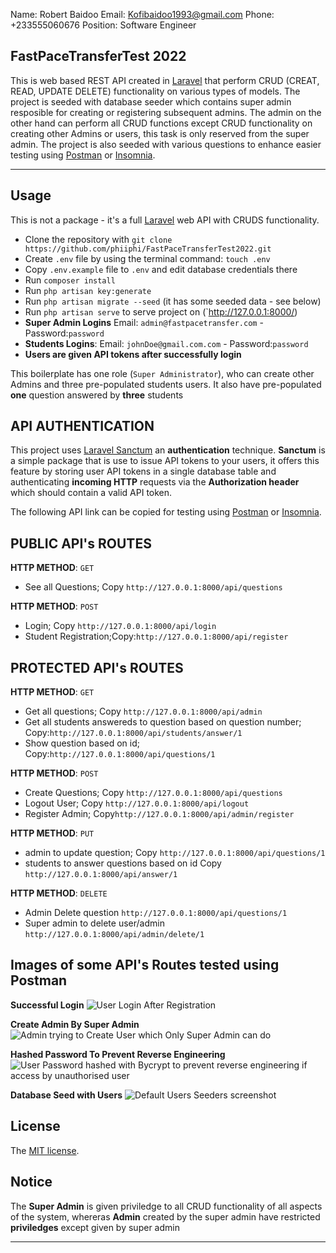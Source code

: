 Name: Robert Baidoo
Email: Kofibaidoo1993@gmail.com
Phone: +233555060676
Position: Software Engineer

## FastPaceTransferTest 2022

This is web based REST API created in [Laravel](https://laravel.com/) that perform CRUD (CREAT, READ, UPDATE DELETE) functionality on various types of models. The project is seeded with database seeder which contains super admin resposible for creating or registering subsequent admins. The admin on the other hand can perform all CRUD functions except CRUD functionality on creating other Admins or users, this task is only reserved from the super admin. The project is also seeded with various questions to enhance easier testing using [Postman](https://www.postman.com/) or [Insomnia](https://insomnia.rest/).

---


## Usage

This is not a package - it's a full [Laravel](https://laravel.com/) web API with CRUDS functionality.

-   Clone the repository with `git clone https://github.com/phiiphi/FastPaceTransferTest2022.git`
-   Create `.env` file by using the terminal command: `touch .env`
-   Copy `.env.example` file to `.env` and edit database credentials there
-   Run `composer install`
-   Run `php artisan key:generate`
-   Run `php artisan migrate --seed` (it has some seeded data - see below)
-   Run `php artisan serve` to serve project on (`http://127.0.0.1:8000/)
-   **Super Admin Logins** Email: `admin@fastpacetransfer.com` - Password:`password`
-   **Students Logins**: Email: `johnDoe@gmail.com.com` - Password:`password`
-   **Users are given API tokens after successfully login**


This boilerplate has one role (`Super Administrator`), who can create other Admins and three pre-populated students users. It also have pre-populated **one** question answered by **three** students



## API AUTHENTICATION
This project uses [Laravel Sanctum](https://laravel.com/docs/8.x/sanctum) an **authentication** technique. **Sanctum** is a simple package that is use to issue API tokens to your users, it offers this feature by storing user API tokens in a single database table and authenticating **incoming HTTP** requests via the **Authorization header** which should contain a valid API token. 


The following API link can be copied for testing using [Postman](https://www.postman.com/) or [Insomnia](https://insomnia.rest/).
## PUBLIC API's ROUTES
**HTTP METHOD**: `GET`
-   See all Questions; Copy `http://127.0.0.1:8000/api/questions`

**HTTP METHOD**: `POST`
-   Login; Copy `http://127.0.0.1:8000/api/login`
-   Student Registration;Copy:`http://127.0.0.1:8000/api/register`

## PROTECTED API's ROUTES

**HTTP METHOD**: `GET`

-   Get all questions; Copy `http://127.0.0.1:8000/api/admin`
-   Get all students answereds to question based on question number; Copy:`http://127.0.0.1:8000/api/students/answer/1`
-   Show question based on id; Copy:`http://127.0.0.1:8000/api/questions/1`

**HTTP METHOD**: `POST`
-   Create Questions; Copy `http://127.0.0.1:8000/api/questions`
-   Logout User; Copy `http://127.0.0.1:8000/api/logout`
-   Register Admin; Copy`http://127.0.0.1:8000/api/admin/register`

**HTTP METHOD**: `PUT`
-   admin to update question; Copy `http://127.0.0.1:8000/api/questions/1`
-   students to answer questions based on id Copy `http://127.0.0.1:8000/api/answer/1`

**HTTP METHOD**: `DELETE`

-   Admin Delete question `http://127.0.0.1:8000/api/questions/1`
-   Super admin to delete user/admin `http://127.0.0.1:8000/api/admin/delete/1`

## Images of some API's Routes tested using Postman

**Successful Login**
![User Login After Registration](https://drive.google.com/uc?export=view&id=13WzPUbPsTry3HbONQp40fnrGeuSlieNl)


**Create Admin By Super Admin**
![Admin trying to Create User which Only Super Admin can do](https://drive.google.com/uc?export=view&id=1DZ7hDkTNIlM_QMLTjeBpS-tjQkVC54OS)


**Hashed Password To Prevent Reverse Engineering**
![User Password hashed with Bycrypt to prevent reverse engineering if access by unauthorised user](https://drive.google.com/uc?export=view&id=1ul2uGp_4Ww9UKqGb6XKZJvlDh9hFBHZH)

**Database Seed with Users**
![Default Users Seeders screenshot](https://drive.google.com/uc?export=view&id=1X5ZA7xhZdxWimtf1fIVhmlKENBwswzrC)


## License
The [MIT license](http://opensource.org/licenses/MIT).

## Notice
The **Super Admin** is given priviledge to all CRUD functionality of all aspects of the system, whereras **Admin** created by the super admin have restricted **priviledges** except given by super admin

---
